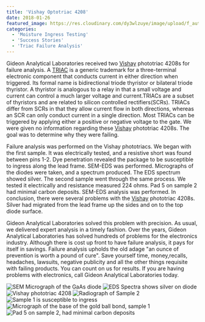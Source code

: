 ```yaml
---
title: 'Vishay Optotriac 4208'
date: 2018-01-26
featured_image: https://res.cloudinary.com/dy3wlzuye/image/upload/f_auto,c_scale,w_250/v1/GideonLabs/SEM-Micrograph-of-the-GaAs-diode.jpg
categories:
  - 'Moisture Ingress Testing'
  - 'Success Stories'
  - 'Triac Failure Analysis'
---
```


Gideon Analytical Laboratories received two [Vishay](https://www.vishay.com/optocouplers/opto-triac/) phototriac 4208s for failure analysis. A [TRIAC](https://en.wikipedia.org/wiki/TRIAC) is a generic trademark for a three-terminal electronic component that conducts current in either direction when triggered. Its formal name is bidirectional triode thyristor or bilateral triode thyristor. A thyristor is analogous to a relay in that a small voltage and current can control a much larger voltage and current.TRIACs are a subset of thyristors and are related to silicon controlled rectifiers(SCRs). TRIACs differ from SCRs in that they allow current flow in both directions, whereas an SCR can only conduct current in a single direction. Most TRIACs can be triggered by applying either a positive or negative voltage to the gate. We were given no information regarding these [Vishay](http://www.vishay.com/docs/84780/appnote34.pdf) phototriac 4208s. The goal was to determine why they were failing.

Failure analysis was performed on the Vishay phototriacs. We began with the first sample. It was electrically tested, and a resistive short was found between pins 1-2. Dye penetration revealed the package to be susceptible to ingress along the lead frame. SEM-EDS was performed. Micrographs of the diodes were taken, and a spectrum produced. The EDS spectrum showed silver. The second sample went through the same process. We tested it electrically and resistance measured 224 ohms. Pad 5 on sample 2 had minimal carbon deposits. SEM-EDS analysis was performed. In conclusion, there were several problems with the [Vishay](https://www.vishay.com/optocouplers/opto-triac/) phototriac 4208s. Silver had migrated from the lead frame up the sides and on to the top diode surface.

Gideon Analytical Laboratories solved this problem with precision. As usual, we delivered expert analysis in a timely fashion. Over the years, Gideon Analytical Laboratories has solved hundreds of problems for the electronics industry. Although there is cost up front to have failure analysis, it pays for itself in savings. Failure analysis upholds the old adage "an ounce of prevention is worth a pound of cure". Save yourself time, money,recalls, headaches, lawsuits, negative publicity and all the other things requisite with failing products. You can count on us for results. If you are having problems with electronics, call Gideon Analytical Laboratories today.

![SEM Micrograph of the GaAs diode](https://res.cloudinary.com/dy3wlzuye/image/upload/f_auto,c_scale,w_300/GideonLabs/SEM-Micrograph-of-the-GaAs-diode.jpg 'SEM Micrograph of the GaAs diode')
![EDS Spectra shows silver on diode](https://res.cloudinary.com/dy3wlzuye/image/upload/f_auto,c_scale,w_300/GideonLabs/EDS-Spectra-shows-silver-on-diode.jpg 'EDS Spectra shows silver on diode')
![Vishay phototriac 4208](https://res.cloudinary.com/dy3wlzuye/image/upload/f_auto,c_scale,w_300/GideonLabs/Vishay-phototriac-4208.jpg 'Vishay phototriac 4208')
![Radiograph of Sample 2](https://res.cloudinary.com/dy3wlzuye/image/upload/f_auto,c_scale,w_300/GideonLabs/Radiograph-of-Sample-2.jpg 'Radiograph of Sample 2')
![Sample 1 is susceptible to ingress](https://res.cloudinary.com/dy3wlzuye/image/upload/f_auto,c_scale,w_300/GideonLabs/Package-is-susceptible-to-ingress.jpg 'Sample 1 is susceptible to ingress')
![Micrograph of the base of the gold ball bond, sample 1](https://res.cloudinary.com/dy3wlzuye/image/upload/f_auto,c_scale,w_300/GideonLabs/Micrograph-of-the-base-of-the-gold-ball-bond-sample-1.jpg 'Micrograph of the base of the gold ball bond, sample 1')
![Pad 5 on sample 2, had minimal carbon deposits](https://res.cloudinary.com/dy3wlzuye/image/upload/f_auto,c_scale,w_300/GideonLabs/Pad-5-on-sample-2-had-minimal-crbon-deposits.jpg 'Pad 5 on sample 2, had minimal carbon deposits')
